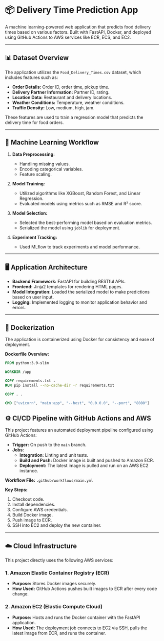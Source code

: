 # 📦 Delivery Time Prediction App

A machine learning-powered web application that predicts food delivery times based on various factors. Built with FastAPI, Docker, and deployed using GitHub Actions to AWS services like ECR, ECS, and EC2.

---

## 📊 Dataset Overview

The application utilizes the `Food_Delivery_Times.csv` dataset, which includes features such as:

- **Order Details:** Order ID, order time, pickup time.
- **Delivery Partner Information:** Partner ID, rating.
- **Location Data:** Restaurant and delivery locations.
- **Weather Conditions:** Temperature, weather conditions.
- **Traffic Density:** Low, medium, high, jam.

These features are used to train a regression model that predicts the delivery time for food orders.

---

## 🧠 Machine Learning Workflow

1. **Data Preprocessing:**
   - Handling missing values.
   - Encoding categorical variables.
   - Feature scaling.

2. **Model Training:**
   - Utilized algorithms like XGBoost, Random Forest, and Linear Regression.
   - Evaluated models using metrics such as RMSE and R² score.

3. **Model Selection:**
   - Selected the best-performing model based on evaluation metrics.
   - Serialized the model using `joblib` for deployment.

4. **Experiment Tracking:**
   - Used MLflow to track experiments and model performance.

---

## 🖥️ Application Architecture

- **Backend Framework:** FastAPI for building RESTful APIs.
- **Frontend:** Jinja2 templates for rendering HTML pages.
- **Model Integration:** Loaded the serialized model to make predictions based on user input.
- **Logging:** Implemented logging to monitor application behavior and errors.

---

## 🐳 Dockerization

The application is containerized using Docker for consistency and ease of deployment.

**Dockerfile Overview:**

```dockerfile
FROM python:3.9-slim

WORKDIR /app

COPY requirements.txt .
RUN pip install --no-cache-dir -r requirements.txt

COPY . .

CMD ["uvicorn", "main:app", "--host", "0.0.0.0", "--port", "8080"]

```


## ⚙️ CI/CD Pipeline with GitHub Actions and AWS

This project features an automated deployment pipeline configured using GitHub Actions:

- **Trigger:** On push to the `main` branch.
- **Jobs:**
  - **Integration:** Linting and unit tests.
  - **Build and Push:** Docker image is built and pushed to Amazon ECR.
  - **Deployment:** The latest image is pulled and run on an AWS EC2 instance.

**Workflow File:** `.github/workflows/main.yml`

**Key Steps:**
1. Checkout code.
2. Install dependencies.
3. Configure AWS credentials.
4. Build Docker image.
5. Push image to ECR.
6. SSH into EC2 and deploy the new container.

---

## ☁️ Cloud Infrastructure

This project directly uses the following AWS services:

### 1. Amazon Elastic Container Registry (ECR)
- **Purpose:** Stores Docker images securely.
- **How Used:** GitHub Actions pushes built images to ECR after every code change.

### 2. Amazon EC2 (Elastic Compute Cloud)
- **Purpose:** Hosts and runs the Docker container with the FastAPI application.
- **How Used:** The deployment job connects to EC2 via SSH, pulls the latest image from ECR, and runs the container.



